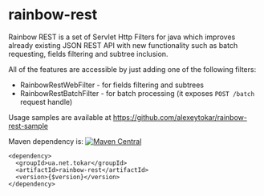 # rainbow-rest
Rainbow REST is a set of Servlet Http Filters for java which improves already existing JSON REST API with new functionality such as batch requesting, fields filtering and subtree inclusion. 

All of the features are accessible by just adding one of the following filters:
 * RainbowRestWebFilter - for fields filtering and subtrees
 * RainbowRestBatchFilter - for batch processing (it exposes ````POST /batch```` request handle)

Usage samples are available at https://github.com/alexeytokar/rainbow-rest-sample

Maven dependency is:
[![Maven Central](https://maven-badges.herokuapp.com/maven-central/ua.net.tokar/rainbow-rest/badge.svg?style=plastic)](http://mvnrepository.com/artifact/ua.net.tokar/rainbow-rest)
````
<dependency>
  <groupId>ua.net.tokar</groupId>
  <artifactId>rainbow-rest</artifactId>
  <version>{$version}</version>
</dependency>
````
